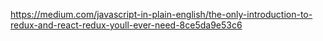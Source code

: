 https://medium.com/javascript-in-plain-english/the-only-introduction-to-redux-and-react-redux-youll-ever-need-8ce5da9e53c6